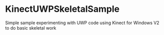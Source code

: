 # KinectUWPSkeletalSample
Simple sample experimenting with UWP code using Kinect for Windows V2 to do basic skeletal work
